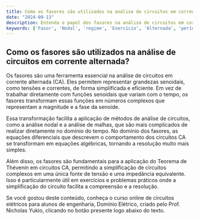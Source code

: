 ```yaml
---
title: Como os fasores são utilizados na análise de circuitos em corrente alternada?
date: "2024-09-13"
description: Entenda o papel dos fasores na análise de circuitos em corrente alternada e como eles facilitam a resolução de problemas.
keywords: ['Fasor', 'Nodal', 'regime', 'Exercício', 'Alternada', 'período', 'Thévenin']
---
```


## Como os fasores são utilizados na análise de circuitos em corrente alternada?

Os fasores são uma ferramenta essencial na análise de circuitos em corrente alternada (CA). Eles permitem representar grandezas senoidais, como tensões e correntes, de forma simplificada e eficiente. Em vez de trabalhar diretamente com funções senoidais que variam com o tempo, os fasores transformam essas funções em números complexos que representam a magnitude e a fase da senoide.

Essa transformação facilita a aplicação de métodos de análise de circuitos, como a análise nodal e a análise de malhas, que são mais complicados de realizar diretamente no domínio do tempo. No domínio dos fasores, as equações diferenciais que descrevem o comportamento dos circuitos CA se transformam em equações algébricas, tornando a resolução muito mais simples.

Além disso, os fasores são fundamentais para a aplicação do Teorema de Thévenin em circuitos CA, permitindo a simplificação de circuitos complexos em uma única fonte de tensão e uma impedância equivalente. Isso é particularmente útil em exercícios e problemas práticos onde a simplificação do circuito facilita a compreensão e a resolução.

Se você gostou deste conteúdo, conheça o curso online de circuitos elétricos para alunos de engenharia, Domínio Elétrico, criado pelo Prof. Nicholas Yukio, clicando no botão presente logo abaixo do texto.